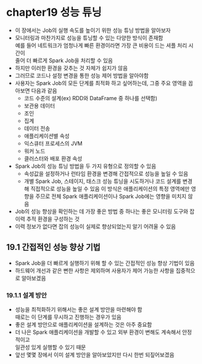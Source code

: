 # chapter19 성능 튜닝
- 이 장에서는 Job의 실행 속도를 높이기 위한 성능 튜닝 방법을 알아보자
- 모니터링과 마찬가지로 성능을 튜닝할 수 있는 다양한 방식이 존재함  
  예를 들어 네트워크가 엄청나게 빠른 환경이라면 가장 큰 비용이 드는 셔플 처리 시간이  
  줄어 더 빠르게 Spark Job을 처리할 수 있음
- 하지만 이러한 환경을 갖추는 것 자체가 쉽지가 않음
- 그러므로 코드나 설정 변경을 통한 성능 제어 방법을 알아야함 
- 사용자는 Spark Job의 모든 단계를 최적화 하고 싶어하는데, 그중 주요 영역을 꼽아보면 다음과 같음
  - 코드 수준의 설계(ex) RDD와 DataFrame 중 하나를 선택함)
  - 보관용 데이터
  - 조인
  - 집계
  - 데이터 전송
  - 애플리케이션별 속성
  - 익스큐터 프로세스의 JVM
  - 워커 노드
  - 클러스터와 배포 환경 속성
- Spark Job의 성능 튜닝 방법을 두 가지 유형으로 정의할 수 있음
  - 속성값을 설정하거나 런타임 환경을 변경해 간접적으로 성능을 높일 수 있음
  - 개별 Spark Job, 스테이지, 태스크 성능 튜닝을 시도하거나 코드 설계를 변경해 직접적으로 성능을 높일 수 있음 
    이 방식은 애플리케이션의 특정 영역에만 영향을 주므로 전체 Spark 애플리케이션이나 Spark Job에는 영향을 미치지 않음
- Job의 성능 향상을 확인하는 데 가장 좋은 방법 중 하나는 좋은 모니터링 도구와 잡 이력 추적 환경을 구성하는 것 
- 이력 정보가 없다면 잡의 성능이 실제로 향상되었는지 알기 어려울 수 있음

## 19.1 간접적인 성능 향상 기법
- Spark Job을 더 빠르게 실행하기 위해 할 수 있는 간접적인 성능 향상 기법이 있음
- 하드웨어 개선과 같은 뻔한 사항은 제외하며 사용자가 제어 가능한 사항을 집중적으로 알아보겠음

### 19.1.1 설계 방안
- 성능을 최적화하기 위해서는 좋은 설계 방안을 마련해야 함   
  때로는 이 단계를 무시하고 진행하는 경우가 있음
- 좋은 설계 방안으로 애플리케이션을 설계하는 것은 아주 중요함  
- 더 나은 Spark 애플리케이션을 개발할 수 있고 외부 환경이 변해도 계속해서 안정적이고  
  일관성 있게 실행할 수 있기 때문
- 앞선 몇몇 장에서 이미 설계 방안을 알아보았지만 다시 한번 되짚어보겠음
